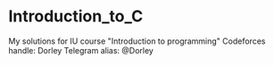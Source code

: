 # Introduction_to_C
My solutions for IU course "Introduction to programming"
Codeforces handle: Dorley
Telegram alias: @Dorley
